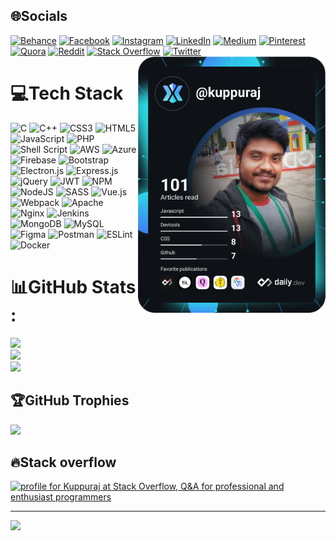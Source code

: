 
## 🌐Socials
[![Behance](https://img.shields.io/badge/Behance-1769ff?logo=behance&logoColor=white)](https://behance.net/kuppurajs) [![Facebook](https://img.shields.io/badge/Facebook-%231877F2.svg?logo=Facebook&logoColor=white)](https://facebook.com/rajkuppu) [![Instagram](https://img.shields.io/badge/Instagram-%23E4405F.svg?logo=Instagram&logoColor=white)](https://instagram.com/rajkuppus) [![LinkedIn](https://img.shields.io/badge/LinkedIn-%230077B5.svg?logo=linkedin&logoColor=white)](https://linkedin.com/in/rajkuppus) [![Medium](https://img.shields.io/badge/Medium-12100E?logo=medium&logoColor=white)](https://medium.com/@kuppuraj) [![Pinterest](https://img.shields.io/badge/Pinterest-%23E60023.svg?logo=Pinterest&logoColor=white)](https://pinterest.com/rajkuppus) [![Quora](https://img.shields.io/badge/Quora-%23B92B27.svg?logo=Quora&logoColor=white)](https://quora.com/profile/Kuppu-Raj-3) [![Reddit](https://img.shields.io/badge/Reddit-%23FF4500.svg?logo=Reddit&logoColor=white)](https://reddit.com/user/rajkuppus) [![Stack Overflow](https://img.shields.io/badge/-Stackoverflow-FE7A16?logo=stack-overflow&logoColor=white)](https://stackoverflow.com/users/2725408) [![Twitter](https://img.shields.io/badge/Twitter-%231DA1F2.svg?logo=Twitter&logoColor=white)](https://twitter.com/rajkuppus)
<a href="https://app.daily.dev/kuppuraj" align="right"><img align="right" src="https://github.com/skuppuraj/skuppuraj/blob/main/devcard.svg" width="300" alt="Kuppuraj’s Dev Card"/></a>
# 💻Tech Stack
![C](https://img.shields.io/badge/c-%2300599C.svg?style=flat&logo=c&logoColor=white) ![C++](https://img.shields.io/badge/c++-%2300599C.svg?style=flat&logo=c%2B%2B&logoColor=white) ![CSS3](https://img.shields.io/badge/css3-%231572B6.svg?style=flat&logo=css3&logoColor=white) ![HTML5](https://img.shields.io/badge/html5-%23E34F26.svg?style=flat&logo=html5&logoColor=white) ![JavaScript](https://img.shields.io/badge/javascript-%23323330.svg?style=flat&logo=javascript&logoColor=%23F7DF1E) ![PHP](https://img.shields.io/badge/php-%23777BB4.svg?style=flat&logo=php&logoColor=white) ![Shell Script](https://img.shields.io/badge/shell_script-%23121011.svg?style=flat&logo=gnu-bash&logoColor=white) ![AWS](https://img.shields.io/badge/AWS-%23FF9900.svg?style=flat&logo=amazon-aws&logoColor=white) ![Azure](https://img.shields.io/badge/azure-%230072C6.svg?style=flat&logo=azure-devops&logoColor=white) ![Firebase](https://img.shields.io/badge/firebase-%23039BE5.svg?style=flat&logo=firebase) ![Bootstrap](https://img.shields.io/badge/bootstrap-%23563D7C.svg?style=flat&logo=bootstrap&logoColor=white) ![Electron.js](https://img.shields.io/badge/Electron-191970?style=flat&logo=Electron&logoColor=white) ![Express.js](https://img.shields.io/badge/express.js-%23404d59.svg?style=flat&logo=express&logoColor=%2361DAFB) ![jQuery](https://img.shields.io/badge/jquery-%230769AD.svg?style=flat&logo=jquery&logoColor=white) ![JWT](https://img.shields.io/badge/JWT-black?style=flat&logo=JSON%20web%20tokens) ![NPM](https://img.shields.io/badge/NPM-%23000000.svg?style=flat&logo=npm&logoColor=white) ![NodeJS](https://img.shields.io/badge/node.js-6DA55F?style=flat&logo=node.js&logoColor=white) ![SASS](https://img.shields.io/badge/SASS-hotpink.svg?style=flat&logo=SASS&logoColor=white) ![Vue.js](https://img.shields.io/badge/vuejs-%2335495e.svg?style=flat&logo=vuedotjs&logoColor=%234FC08D) ![Webpack](https://img.shields.io/badge/webpack-%238DD6F9.svg?style=flat&logo=webpack&logoColor=black) ![Apache](https://img.shields.io/badge/apache-%23D42029.svg?style=flat&logo=apache&logoColor=white) ![Nginx](https://img.shields.io/badge/nginx-%23009639.svg?style=flat&logo=nginx&logoColor=white) ![Jenkins](https://img.shields.io/badge/jenkins-%232C5263.svg?style=flat&logo=jenkins&logoColor=white) ![MongoDB](https://img.shields.io/badge/MongoDB-%234ea94b.svg?style=flat&logo=mongodb&logoColor=white) ![MySQL](https://img.shields.io/badge/mysql-%2300f.svg?style=flat&logo=mysql&logoColor=white) 	![Figma](https://img.shields.io/badge/figma-%23F24E1E.svg?style=flat&logo=figma&logoColor=white) ![Postman](https://img.shields.io/badge/Postman-FF6C37?style=flat&logo=postman&logoColor=white) ![ESLint](https://img.shields.io/badge/ESLint-4B3263?style=flat&logo=eslint&logoColor=white) ![Docker](https://img.shields.io/badge/docker-%230db7ed.svg?style=flat&logo=docker&logoColor=white)
# 📊GitHub Stats :
![](https://github-readme-stats.vercel.app/api?username=skuppuraj&theme=radical&hide_border=false&include_all_commits=false&count_private=true)<br/>
![](https://github-readme-streak-stats.herokuapp.com/?user=skuppuraj&theme=radical&hide_border=false)<br/>
![](https://github-readme-stats.vercel.app/api/top-langs/?username=skuppuraj&theme=radical&hide_border=false&include_all_commits=false&count_private=true&layout=compact)

## 🏆GitHub Trophies
![](https://github-profile-trophy.vercel.app/?username=skuppuraj&theme=monokai&no-frame=true&no-bg=false&margin-w=4)

## 🔥Stack overflow 
<a href="https://stackoverflow.com/users/2725408/kuppuraj"><img src="https://stackoverflow.com/users/flair/2725408.png?theme=dark" width="208" height="58" alt="profile for Kuppuraj at Stack Overflow, Q&amp;A for professional and enthusiast programmers" title="profile for Kuppuraj at Stack Overflow, Q&amp;A for professional and enthusiast programmers"></a>

---
[![](https://visitcount.itsvg.in/api?id=skuppuraj&icon=0&color=0)](https://visitcount.itsvg.in)
